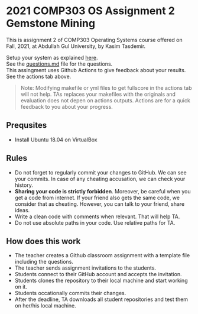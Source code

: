 # 2021 COMP303 OS Assignment 2 Gemstone Mining
This is assignment 2 of COMP303 Operating Systems course offered on Fall, 2021, at Abdullah Gul University, by Kasim Tasdemir.

Setup your system as explained [here](https://docs.google.com/document/d/1D3LnA0_xeYbbjsy9k3VN61rTBnec79oQBX7q2yJjO9A/edit?usp=sharing).  
See the [questions.md](questions.md) file for the questions.  
This assingment uses Github Actions to give feedback about your results. See the actions tab above.
> Note: Modifying makefile or yml files to get fullscore in the actions tab will not help. TAs replaces your makefiles with the originals and evaluation does not depen on actions outputs. Actions are for a quick feedback to you about your progress.

## Prequsites
- Install Ubuntu 18.04 on VirtualBox
## Rules
- Do not forget to regularly commit your changes to GitHub. We can see your commits. In case of any cheating accusation, we can check your history.
- **Sharing your code is strictly forbidden**. Moreover, be careful when you get a code from internet. If your friend also gets the same code, we consider that as cheating. However, you can talk to your friend, share ideas.
- Write a clean code with comments when relevant. That will help TA.
- Do not use absolute paths in your code. Use relative paths for TA.
## How does this work
- The teacher creates a Github classroom assignment with a template file including the questions.
- The teacher sends assignment invitations to the students.
- Students connect to their GitHub account and accepts the invitation.
- Students clones the repository to their local machine and start working on it.
- Students occationally commits their changes.
- After the deadline, TA downloads all student repositories and test them on her/his local machine.
